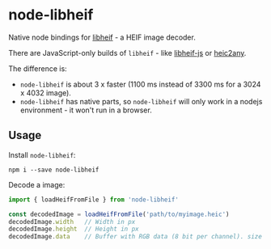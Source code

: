 node-libheif
============

Native node bindings for [libheif](https://github.com/strukturag/libheif) - a HEIF image decoder.

There are JavaScript-only builds of `libheif` - like [libheif-js](https://www.npmjs.com/package/libheif-js) or
[heic2any](https://github.com/alexcorvi/heic2any).

The difference is:

  - `node-libheif` is about 3 x faster (1100 ms instead of 3300 ms for a 3024 x 4032 image).
  - `node-libheif` has native parts, so `node-libheif` will only work in a nodejs environment - it won't run in a browser.


Usage
-----

Install `node-libheif`:

    npm i --save node-libheif

Decode a image:

```javascript
import { loadHeifFromFile } from 'node-libheif'

const decodedImage = loadHeifFromFile('path/to/myimage.heic')
decodedImage.width   // Width in px
decodedImage.height  // Height in px
decodedImage.data    // Buffer with RGB data (8 bit per channel). size in bytes = 3 * width * height
```
